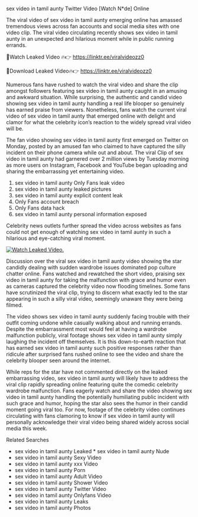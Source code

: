 ﻿sex video in tamil aunty Twitter Video [Watch N*de] Online

The viral video of ﻿sex video in tamil aunty emerging online has amassed tremendous views across fan accounts and social media sites with one video clip. The viral video circulating recently shows ﻿sex video in tamil aunty in an unexpected and hilarious moment while in public running errands. 

🔴Watch Leaked Video 🔥👉  https://linktr.ee/viralvideozz0 

🔴Download Leaked Video🔥👉  https://linktr.ee/viralvideozz0 

Numerous fans have rushed to watch the viral video and share the clip amongst followers featuring ﻿sex video in tamil aunty caught in an amusing and awkward situation. While surprising, the authentic and candid video showing ﻿sex video in tamil aunty handling a real life blooper so genuinely has earned praise from viewers. Nonetheless, fans watch the current viral video of ﻿sex video in tamil aunty that emerged online with delight and clamor for what the celebrity icon’s reaction to the widely spread viral video will be.

The fan video showing ﻿sex video in tamil aunty first emerged on Twitter on Monday, posted by an amused fan who claimed to have captured the silly incident on their phone camera while out and about. The viral Clip of ﻿sex video in tamil aunty had garnered over 2 million views by Tuesday morning as more users on Instagram, Facebook and YouTube began uploading and sharing the embarrassing yet entertaining video. 

1. ﻿sex video in tamil aunty Only Fans leak video
2. ﻿sex video in tamil aunty leaked pictures
3. ﻿sex video in tamil aunty explicit content leak
4. Only Fans account breach
5. Only Fans data hack
6. ﻿sex video in tamil aunty personal information exposed

Celebrity news outlets further spread the video across websites as fans could not get enough of watching ﻿sex video in tamil aunty in such a hilarious and eye-catching viral moment. 

[![Watch Leaked Video.](https://miro.medium.com/v2/resize:fit:828/format:webp/1*cilzJN44JGOrTw9NJCrNHA.gif "Watch Leaked Video")](https://linktr.ee/viralvideozz0)

Discussion over the viral ﻿sex video in tamil aunty video showing the star candidly dealing with sudden wardrobe issues dominated pop culture chatter online. Fans watched and rewatched the short video, praising ﻿sex video in tamil aunty for taking the malfunction with grace and humor even as cameras captured the celebrity video now flooding timelines. Some fans have scrutinized the viral clip, trying to discern what exactly led to the star appearing in such a silly viral video, seemingly unaware they were being filmed.

The video shows ﻿sex video in tamil aunty suddenly facing trouble with their outfit coming undone while casually walking about and running errands. Despite the embarrassment most would feel at having a wardrobe malfunction publicly, viral footage shows ﻿sex video in tamil aunty simply laughing the incident off themselves. It is this down-to-earth reaction that has earned ﻿sex video in tamil aunty such positive responses rather than ridicule after surprised fans rushed online to see the video and share the celebrity blooper seen around the internet.  

While reps for the star have not commented directly on the leaked embarrassing video, ﻿sex video in tamil aunty will likely have to address the viral clip rapidly spreading online featuring quite the comedic celebrity wardrobe malfunction. Fans eagerly watch and share the video showing ﻿sex video in tamil aunty handling the potentially humiliating public incident with such grace and humor, hoping the star also sees the humor in their candid moment going viral too. For now, footage of the celebrity video continues circulating with fans clamoring to know if ﻿sex video in tamil aunty will personally acknowledge their viral video being shared widely across social media this week.

Related Searches
* ﻿sex video in tamil aunty Leaked
﻿* sex video in tamil aunty Nude
* ﻿sex video in tamil aunty Sexy Video
* ﻿sex video in tamil aunty xxx Video
* ﻿sex video in tamil aunty Porn
* ﻿sex video in tamil aunty Adult Video
* ﻿sex video in tamil aunty Shower Video
* ﻿sex video in tamil aunty Twitter Video
* ﻿sex video in tamil aunty Onlyfans Video
* ﻿sex video in tamil aunty Leaks
* ﻿sex video in tamil aunty Photos